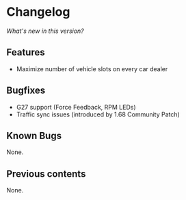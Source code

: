 # Changelog

*What's new in this version?*

## Features

- Maximize number of vehicle slots on every car dealer

## Bugfixes

- G27 support (Force Feedback, RPM LEDs)
- Traffic sync issues (introduced by 1.68 Community Patch) 

## Known Bugs

None.

## Previous contents

None.